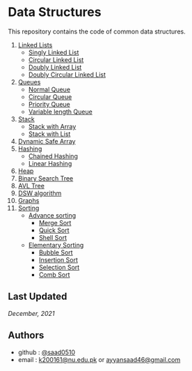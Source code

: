 # Data Structures

This repository contains the code of
common data structures.

1. [Linked Lists](./lists/)
    - [Singly Linked List](./lists/Singly_Linked_List.cpp)
    - [Circular Linked List](./lists/Circular_Linked_List.cpp)
    - [Doubly Linked List](./lists/Doubly_Linked_List.cpp)
    - [Doubly Circular Linked List](./lists/Doubly_Circular_Linked_List.cpp)
1. [Queues](./queues/)
    -  [Normal Queue](./queues/Queue.cpp)
    -  [Circular Queue](./queues/CircularQueue.cpp)
    -  [Priority Queue](./queues/PriorityQueue.cpp)
    -  [Variable length Queue](./queues/QueueList.cpp)
1. [Stack](./stack/)
    - [Stack with Array](./stack/Stack_Arr.cpp)
    - [Stack with List](./stack/Stack_List.cpp)
1. [Dynamic Safe Array](./dynamic-safe-array/DSA.hpp)
1. [Hashing](./hashing/)
    - [Chained Hashing](./hashing/ChainedHash.cpp)
    - [Linear Hashing](./hashing/LinearHash.cpp)
1. [Heap](./heap/Heap_Array.cpp)
1. [Binary Search Tree](./binary-search-tree/)
1. [AVL Tree](./avl-trees/)
1. [DSW algorithm](./DSW-algorithm/)
1. [Graphs](./graphs/)
1. [Sorting](./sorting/)
    - [Advance sorting](./sorting/Advance/)
        - [Merge Sort](./sorting/Advance/merge_sort.cpp)
        - [Quick Sort](./sorting/Advance/quick_sort.cpp)
        - [Shell Sort](./sorting/Advance/shell_sort.cpp)
    - [Elementary Sorting](./sorting/Elementary/)
        - [Bubble Sort](./sorting/Elementary/bubble_sort.cpp)
        - [Insertion Sort](./sorting/Elementary/insertion_sort.cpp)
        - [Selection Sort](./sorting/Elementary/selection_sort.cpp)
        - [Comb Sort](./sorting/Elementary/comb_sort.cpp)

## Last Updated

_December, 2021_
## Authors

- github : [@saad0510](https://www.github.com/saad0510)
- email  : k200161@nu.edu.pk or ayyansaad46@gmail.com

